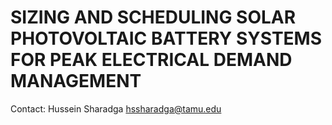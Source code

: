 # SIZING AND SCHEDULING SOLAR PHOTOVOLTAIC BATTERY SYSTEMS FOR PEAK ELECTRICAL DEMAND MANAGEMENT 

Contact: Hussein Sharadga
hssharadga@tamu.edu
